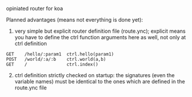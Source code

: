 opiniated router for koa

Planned advantages (means not everything is done yet):

1. very simple but explicit router definition file (route.ync); explicit means you have to define the ctrl function arguments here as well, not only at ctrl definition
```
GET    /hello/:param1  ctrl.hello(param1)
POST   /world/:a/:b    ctrl.world(a,b)
GET    /               ctrl.index()
```
2. ctrl definition strictly checked on startup: the signatures (even the variable names) must be identical to the ones which are defined in the route.ync file